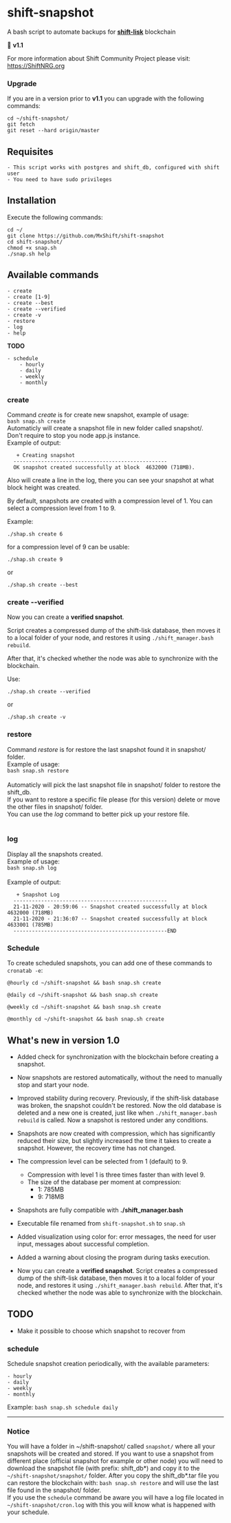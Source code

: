 # shift-snapshot
A bash script to automate backups for [**shift-lisk**](https://github.com/ShiftNrg/shift-lisk) blockchain

🎉 **v1.1**

For more information about Shift Community Project please visit: https://ShiftNRG.org

### Upgrade

If you are in a version prior to **v1.1** you can upgrade with the following commands:

```
cd ~/shift-snapshot/ 
git fetch
git reset --hard origin/master
```

## Requisites
    - This script works with postgres and shift_db, configured with shift user
    - You need to have sudo privileges

## Installation

Execute the following commands:
```
cd ~/
git clone https://github.com/MxShift/shift-snapshot
cd shift-snapshot/
chmod +x snap.sh
./snap.sh help
```

## Available commands

    - create
    - create [1-9]
    - create --best
    - create --verified
    - create -v
    - restore
    - log
    - help

**TODO**

    - schedule
		- hourly
		- daily
		- weekly
		- monthly

### create

Command _create_ is for create new snapshot, example of usage:<br>
`bash snap.sh create`<br>
Automaticly will create a snapshot file in new folder called snapshot/.<br>
Don't require to stop you node app.js instance.<br>
Example of output:<br>
```
   + Creating snapshot                                
  -------------------------------------------------- 
  OK snapshot created successfully at block  4632000 (718MB).
```
Also will create a line in the log, there you can see your snapshot at what block height was created.<br>

By default, snapshots are created with a compression level of 1. You can select a compression level from 1 to 9.

Example:
```
./shap.sh create 6
```

for a compression level of 9 can be usable:
```
./shap.sh create 9
```
or
```
./shap.sh create --best
```

### create --verified

Now you can create a **verified snapshot**.

Script creates a compressed dump of the shift-lisk database, then moves it to a local folder of your node, and restores it using `./shift_manager.bash rebuild`. 

After that, it's checked whether the node was able to synchronize with the blockchain.

Use:

```
./shap.sh create --verified
```

or

```
./shap.sh create -v
```

### restore

Command _restore_ is for restore the last snapshot found it in snapshot/ folder.<br>
Example of usage:<br>
`bash snap.sh restore`<br>
<br>
Automaticly will pick the last snapshot file in snapshot/ folder to restore the shift_db.<br>
If you want to restore a specific file please (for this version) delete or move the other files in snapshot/ folder.<br>
You can use the _log_ command to better pick up your restore file.<br>
<br>

### log
Display all the snapshots created. <br>
Example of usage:<br>
`bash snap.sh log`<br>
<br>
Example of output:<br>
```
   + Snapshot Log                                                                  
  --------------------------------------------------                               
  21-11-2020 - 20:59:06 -- Snapshot created successfully at block  4632000 (718MB)  
  21-11-2020 - 21:36:07 -- Snapshot created successfully at block  4633001 (785MB)  
  --------------------------------------------------END                            
```

### Schedule

To create scheduled snapshots, you can add one of these commands to `cronatab -e`:

```
@hourly cd ~/shift-snapshot && bash snap.sh create

@daily cd ~/shift-snapshot && bash snap.sh create

@weekly cd ~/shift-snapshot && bash snap.sh create

@monthly cd ~/shift-snapshot && bash snap.sh create
```

## What's new in version 1.0

+ Added check for synchronization with the blockchain before creating a snapshot.

+ Now snapshots are restored automatically, without the need to manually stop and start your node.

+ Improved stability during recovery. Previously, if the shift-lisk database was broken, the snapshot couldn't be restored. Now the old database is deleted and a new one is created, just like when `./shift_manager.bash rebuild` is called. Now a snapshot is restored under any conditions.

+ Snapshots are now created with compression, which has significantly reduced their size, but slightly increased the time it takes to create a snapshot. However, the recovery time has not changed.

+ The compression level can be selected from 1 (default) to 9. 
  * Compression with level 1 is three times faster than with level 9. 
  * The size of the database per moment at compression:
    *  1: 785MB
    *  9: 718MB

+ Snapshots are fully compatible with **./shift_manager.bash**

+ Executable file renamed from `shift-snapshot.sh` to `snap.sh`

+ Added visualization using color for: error messages, the need for user input, messages about successful completion.

+ Added a warning about closing the program during tasks execution.

+ Now you can create a **verified snapshot**.
Script creates a compressed dump of the shift-lisk database, then moves it to a local folder of your node, and restores it using `./shift_manager.bash rebuild`. 
After that, it's checked whether the node was able to synchronize with the blockchain.




## TODO

- Make it possible to choose which snapshot to recover from

### schedule

Schedule snapshot creation periodically, with the available parameters:

    - hourly
    - daily
    - weekly
    - monthly

Example: `bash snap.sh schedule daily`
<br>

-------------------------------------------------------------

### Notice

You will have a folder in ~/shift-snapshot/ called `snapshot/` where all your snapshots will be created and stored.
If you want to use a snapshot from different place (official snapshot for example or other node) you will need to download the snapshot file (with prefix: shift_db*) and copy it to the `~/shift-snapshot/snapshot/` folder.
After you copy the shift_db*.tar file you can restore the blockchain with: `bash snap.sh restore` and will use the last file found in the snapshot/ folder.<br>
If you use the `schedule` command be aware you will have a log file located in `~/shift-snapshot/cron.log` with this you will know what is happened with your schedule.